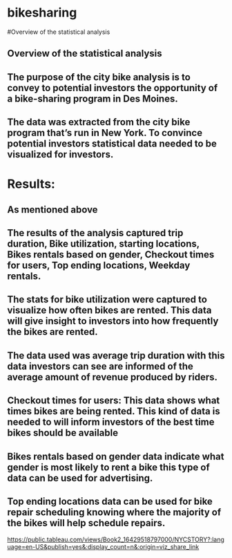 # bikesharing
#Overview of the statistical analysis

## Overview of the statistical analysis

## The purpose of the city bike analysis is to convey to potential investors the opportunity of a bike-sharing program in Des Moines.

## The data was extracted from the city bike program that’s run in New York. To convince potential investors statistical data needed to be visualized for investors.


# Results:
## As mentioned above
## The results of the analysis captured trip duration, Bike utilization, starting locations, Bikes rentals based on gender, Checkout times for users, Top ending locations, Weekday rentals.

## The stats for bike utilization were captured to visualize how often bikes are rented. This data will give insight to investors into how frequently the bikes are rented.

## The data used was average trip duration with this data investors can see are informed of the average amount of revenue produced by riders.

## Checkout times for users: This data shows what times bikes are being rented. This kind of data is needed to will inform investors of the best time bikes should be available

## Bikes rentals based on gender data indicate what gender is most likely to rent a bike this type of data can be used for advertising.


## Top ending locations data can be used for bike repair scheduling knowing where the majority of the bikes will help schedule repairs.


https://public.tableau.com/views/Book2_16429518797000/NYCSTORY?:language=en-US&publish=yes&:display_count=n&:origin=viz_share_link

